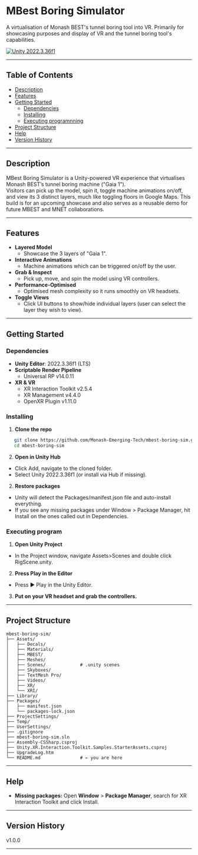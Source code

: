 # MBest Boring Simulator

A virtualisation of Monash BEST's tunnel boring tool into VR. Primarily for showcasing purposes and display of VR and the tunnel boring tool's capabilities.

[![Unity 2022.3.36f1](https://img.shields.io/badge/Unity-2022.3.36f1-blue)](https://unity.com/)

---

## Table of Contents

- [Description](#description)
- [Features](#features)
- [Getting Started](#getting-started)
  - [Dependencies](#dependencies)
  - [Installing](#installing)
  - [Executing programnning](#executing--programnning)
- [Project Structure](#project-structure)
- [Help](#help)
- [Version History](#version-history)

---

## Description

MBest Boring Simulator is a Unity-powered VR experience that virtualises Monash BEST’s tunnel boring machine ("Gaia 1").  
Visitors can pick up the model, spin it, toggle machine animations on/off, and view its 3 distinct layers, much like toggling floors in Google Maps.
This build is for an upcoming showcase and also serves as a reusable demo for future MBEST and MNET collaborations.

---

## Features

- **Layered Model**
  - Showcase the 3 layers of "Gaia 1".
- **Interactive Animations**
  - Machine animations which can be triggered on/off by the user.
- **Grab & Inspect**
  - Pick up, move, and spin the model using VR controllers.
- **Performance-Optimised**
  - Optimised mesh complexity so it runs smoothly on VR headsets.
- **Toggle Views**
  - Click UI buttons to show/hide individual layers (user can select the layer they wish to view).

---

## Getting Started

### Dependencies

- **Unity Editor**: 2022.3.36f1 (LTS)
- **Scriptable Render Pipeline**
  - Universal RP v14.0.11
- **XR & VR**
  - XR Interaction Toolkit v2.5.4
  - XR Management v4.4.0
  - OpenXR Plugin v1.11.0

### Installing

1. **Clone the repo**

```bash
   git clone https://github.com/Monash-Emerging-Tech/mbest-boring-sim.git
   cd mbest-boring-sim
```

2. **Open in Unity Hub**

- Click Add, navigate to the cloned folder.
- Select Unity 2022.3.36f1 (or install via Hub if missing).

2. **Restore packages**

- Unity will detect the Packages/manifest.json file and auto-install everything.
- If you see any missing packages under Window > Package Manager, hit Install on the ones called out in Dependencies.

### Executing program

1. **Open Unity Project**

- In the Project window, navigate Assets>Scenes and double click RigScene.unity.

2. **Press Play in the Editor**

- Press ▶ Play in the Unity Editor.

3. **Put on your VR headset and grab the controllers.**

---

## Project Structure

```
mbest-boring-sim/
├── Assets/
│   ├── Decals/
│   ├── Materials/
│   ├── MBEST/
│   ├── Meshes/
│   ├── Scenes/             # .unity scenes
│   ├── Skyboxes/
│   ├── TextMesh Pro/
│   ├── Videos/
│   ├── XR/
│   └── XRI/
├── Library/
├── Packages/
│   ├── manifest.json
│   └── packages-lock.json
├── ProjectSettings/
├── Temp/
├── UserSettings/
├── .gitignore
├── mbest-boring-sim.sln
├── Assembly-CSSharp.csproj
├── Unity.XR.Interaction.Toolkit.Samples.StarterAssets.csproj
├── UpgradeLog.htm
└── README.md               # ← you are here
```

---

## Help

- **Missing packages:** Open **Window** > **Package Manager**, search for XR Interaction Toolkit and click Install.

---

## Version History

v1.0.0

---
